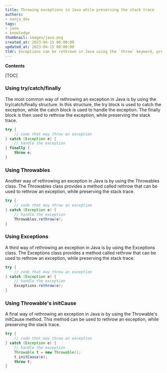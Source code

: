 ```yaml
---
title: Throwing exceptions in Java while preserving the stack trace
authors:
- nanja_dev
tags:
- java
- knowledge
thumbnail: images/java.png
created_at: 2023-04-15 00:00:00
updated_at: 2023-04-15 00:00:00
tldr: Exceptions can be rethrown in Java using the `throw` keyword, preserving the original stack trace.
---
```


**Contents**

[TOC]

### Using try/catch/finally

The most common way of rethrowing an exception in Java is by using the try/catch/finally structure. In this structure, the try block is used to catch the exception, while the catch block is used to handle the exception. The finally block is then used to rethrow the exception, while preserving the stack trace.

```java
try {
    // code that may throw an exception
} catch (Exception e) {
    // handle the exception
} finally {
    throw e;
}
```

### Using Throwables

Another way of rethrowing an exception in Java is by using the Throwables class. The Throwables class provides a method called rethrow that can be used to rethrow an exception, while preserving the stack trace.

```java
try {
    // code that may throw an exception
} catch (Exception e) {
    // handle the exception
    Throwables.rethrow(e);
}
```

### Using Exceptions

A third way of rethrowing an exception in Java is by using the Exceptions class. The Exceptions class provides a method called rethrow that can be used to rethrow an exception, while preserving the stack trace.

```java
try {
    // code that may throw an exception
} catch (Exception e) {
    // handle the exception
    Exceptions.rethrow(e);
}
```

### Using Throwable's initCause

A final way of rethrowing an exception in Java is by using the Throwable's initCause method. This method can be used to rethrow an exception, while preserving the stack trace.

```java
try {
    // code that may throw an exception
} catch (Exception e) {
    // handle the exception
    Throwable t = new Throwable();
    t.initCause(e);
    throw t;
}
```
